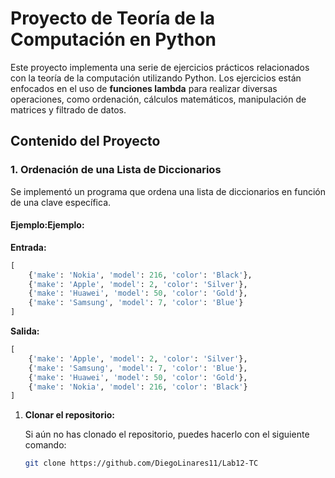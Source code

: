 # Proyecto de Teoría de la Computación en Python

Este proyecto implementa una serie de ejercicios prácticos relacionados con la teoría de la computación utilizando Python. Los ejercicios están enfocados en el uso de **funciones lambda** para realizar diversas operaciones, como ordenación, cálculos matemáticos, manipulación de matrices y filtrado de datos.

## Contenido del Proyecto

### 1. Ordenación de una Lista de Diccionarios
Se implementó un programa que ordena una lista de diccionarios en función de una clave específica.

#### Ejemplo:**Ejemplo:**

**Entrada:**
```python
[
    {'make': 'Nokia', 'model': 216, 'color': 'Black'},
    {'make': 'Apple', 'model': 2, 'color': 'Silver'},
    {'make': 'Huawei', 'model': 50, 'color': 'Gold'},
    {'make': 'Samsung', 'model': 7, 'color': 'Blue'}
]
```
**Salida:**
```python
[
    {'make': 'Apple', 'model': 2, 'color': 'Silver'},
    {'make': 'Samsung', 'model': 7, 'color': 'Blue'},
    {'make': 'Huawei', 'model': 50, 'color': 'Gold'},
    {'make': 'Nokia', 'model': 216, 'color': 'Black'}
]
```

1. **Clonar el repositorio:**

   Si aún no has clonado el repositorio, puedes hacerlo con el siguiente comando:

   ```bash
   git clone https://github.com/DiegoLinares11/Lab12-TC

